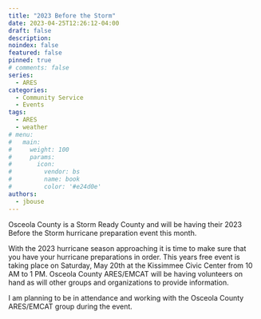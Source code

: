 ```yaml
---
title: "2023 Before the Storm"
date: 2023-04-25T12:26:12-04:00
draft: false
description: 
noindex: false
featured: false
pinned: true
# comments: false
series:
  - ARES
categories:
  - Community Service
  - Events
tags:
  - ARES
  - weather
# menu:
#   main:
#     weight: 100
#     params:
#       icon:
#         vendor: bs
#         name: book
#         color: '#e24d0e'
authors:
  - jbouse
---
```


Osceola County is a Storm Ready County and will be having their 2023
Before the Storm hurricane preparation event this month.

<!--more-->

With the 2023 hurricane season approaching it is time to make sure
that you have your hurricane preparations in order. This years free
event is taking place on Saturday, May 20th at the Kissimmee Civic
Center from 10 AM to 1 PM. Osceola County ARES/EMCAT will be having
volunteers on hand as will other groups and organizations to provide
information.

I am planning to be in attendance and working with the Osceola County
ARES/EMCAT group during the event.
